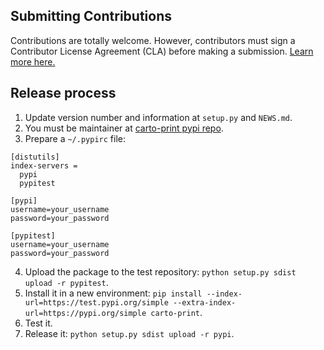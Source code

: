 ## Submitting Contributions

Contributions are totally welcome. However, contributors must sign a Contributor License Agreement (CLA) before making a submission. [Learn more here.](https://carto.com/contributing)

## Release process

1. Update version number and information at `setup.py` and `NEWS.md`.
2. You must be maintainer at [carto-print pypi repo](https://pypi.python.org/pypi/carto-print/).
3. Prepare a `~/.pypirc` file:

```
[distutils]
index-servers =
  pypi
  pypitest

[pypi]
username=your_username
password=your_password

[pypitest]
username=your_username
password=your_password
```

4. Upload the package to the test repository: `python setup.py sdist upload -r pypitest`.
5. Install it in a new environment: `pip install --index-url=https://test.pypi.org/simple --extra-index-url=https://pypi.org/simple carto-print`.
6. Test it.
7. Release it: `python setup.py sdist upload -r pypi`.
